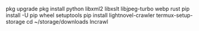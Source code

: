 pkg upgrade
pkg install python libxml2 libxslt libjpeg-turbo webp rust
pip install -U pip wheel setuptools
pip install lightnovel-crawler
termux-setup-storage
cd ~/storage/downloads
lncrawl
